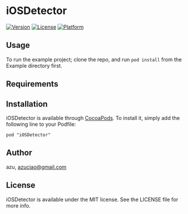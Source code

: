 # iOSDetector

[![Version](https://img.shields.io/cocoapods/v/iOSDetector.svg?style=flat)](http://cocoadocs.org/docsets/iOSDetector)
[![License](https://img.shields.io/cocoapods/l/iOSDetector.svg?style=flat)](http://cocoadocs.org/docsets/iOSDetector)
[![Platform](https://img.shields.io/cocoapods/p/iOSDetector.svg?style=flat)](http://cocoadocs.org/docsets/iOSDetector)

## Usage

To run the example project; clone the repo, and run `pod install` from the Example directory first.

## Requirements

## Installation

iOSDetector is available through [CocoaPods](http://cocoapods.org). To install
it, simply add the following line to your Podfile:

    pod "iOSDetector"

## Author

azu, azuciao@gmail.com

## License

iOSDetector is available under the MIT license. See the LICENSE file for more info.

